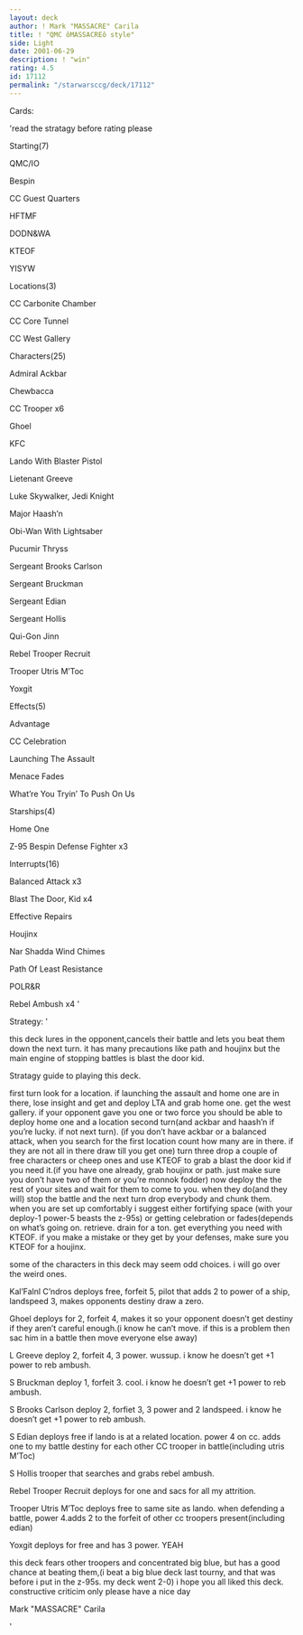 ```yaml
---
layout: deck
author: ! Mark "MASSACRE" Carila
title: ! "QMC ôMASSACREô style"
side: Light
date: 2001-06-29
description: ! "win"
rating: 4.5
id: 17112
permalink: "/starwarsccg/deck/17112"
---
```

Cards: 

'read the stratagy before rating please


Starting(7)

QMC/IO

Bespin

CC Guest Quarters

HFTMF

DODN&WA

KTEOF

YISYW


Locations(3)

CC Carbonite Chamber

CC Core Tunnel

CC West Gallery


Characters(25)

Admiral Ackbar

Chewbacca

CC Trooper x6

Ghoel

KFC

Lando With Blaster Pistol

Lietenant Greeve

Luke Skywalker, Jedi Knight

Major Haash’n

Obi-Wan With Lightsaber

Pucumir Thryss

Sergeant Brooks Carlson

Sergeant Bruckman

Sergeant Edian

Sergeant Hollis

Qui-Gon Jinn

Rebel Trooper Recruit

Trooper Utris M’Toc

Yoxgit


Effects(5)

Advantage

CC Celebration

Launching The Assault

Menace Fades

What’re You Tryin’ To Push On Us


Starships(4)

Home One

Z-95 Bespin Defense Fighter x3


Interrupts(16)

Balanced Attack x3

Blast The Door, Kid x4

Effective Repairs

Houjinx

Nar Shadda Wind Chimes

Path Of Least Resistance

POLR&R

Rebel Ambush x4 '

Strategy: '

this deck lures in the opponent,cancels their battle and lets you beat them down the next turn. it has many precautions like path and houjinx but the main engine of stopping battles is blast the door kid.

Stratagy guide to playing this deck.

first turn look for a location. if launching the assault and home one are in there, lose insight and get and deploy LTA and grab home one. get the west gallery. if your opponent gave you one or two force you should be able to deploy home one and a location second turn(and ackbar and haash’n if you’re lucky. if not next turn). (if you don’t have ackbar or a balanced attack, when you search for the first location count how many are in there. if they are not all in there draw till you get one) turn three drop a couple of free characters or cheep ones and use KTEOF to grab a blast the door kid if you need it.(if you have one already, grab houjinx or path. just make sure you don’t have two of them or you’re monnok fodder) now deploy the the rest of your sites and wait for them to come to you. when they do(and they will) stop the battle and the next turn drop everybody and chunk them. when you are set up comfortably i suggest either fortifying space (with your deploy-1 power-5 beasts the z-95s) or getting celebration or fades(depends on what’s going on. retrieve. drain for a ton. get everything you need with KTEOF. if you make a mistake or they get by your defenses, make sure you KTEOF for a houjinx.


some of the characters in this deck may seem odd choices. i will go over the weird ones.

Kal’Falnl C’ndros deploys free, forfeit 5, pilot that adds 2 to power of a ship, landspeed 3, makes opponents destiny draw a zero.

Ghoel deploys for 2, forfeit 4, makes it so your opponent doesn’t get destiny if they aren’t careful enough.(i know he can’t move. if this is a problem then sac him in a battle then move everyone else away)

L Greeve deploy 2, forfeit 4, 3 power. wussup. i know he doesn’t get +1 power to reb ambush.

S Bruckman deploy 1, forfeit 3. cool. i know he doesn’t get +1 power to reb ambush.

S Brooks Carlson deploy 2, forfiet 3, 3 power and 2 landspeed. i know he doesn’t get +1 power to reb ambush.

S Edian deploys free if lando is at a related location. power 4 on cc. adds one to my battle destiny for each other CC trooper in battle(including utris M’Toc)

S Hollis trooper that searches and grabs rebel ambush.

Rebel Trooper Recruit deploys for one and sacs for all my attrition.

Trooper Utris M’Toc deploys free to same site as lando. when defending a battle, power 4.adds 2 to the forfeit of other cc troopers present(including edian)

Yoxgit deploys for free and has 3 power. YEAH


this deck fears other troopers and concentrated big blue, but has a good chance at beating them,(i beat a big blue deck last tourny, and that was before i put in the z-95s. my deck went 2-0) i hope you all liked this deck. constructive criticim only please have a nice day

Mark "MASSACRE" Carila

'
